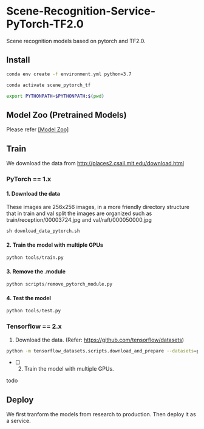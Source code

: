 # Scene-Recognition-Service-PyTorch-TF2.0

Scene recognition models based on pytorch and TF2.0.

## Install

```bash
conda env create -f environment.yml python=3.7

conda activate scene_pytorch_tf

export PYTHONPATH=$PYTHONPATH:$(pwd)
```

## Model Zoo (Pretrained Models)

Please refer [[Model Zoo]](model_zoo.md)

## Train

We download the data from http://places2.csail.mit.edu/download.html

### PyTorch == 1.x

#### 1. Download the data

These images are 256x256 images, in a more friendly directory structure that in train and val split the images are organized such as train/reception/00003724.jpg and val/raft/000050000.jpg

```python
sh download_data_pytorch.sh
```

#### 2. Train the model with multiple GPUs

```bash
python tools/train.py
```

#### 3. Remove the .module

```python
python scripts/remove_pytorch_module.py
```

#### 4. Test the model

````python
python tools/test.py
````


### Tensorflow == 2.x

1. Download the data. (Refer: https://github.com/tensorflow/datasets)

```bash
python -m tensorflow_datasets.scripts.download_and_prepare --datasets=places365_small
```

- [ ] 2. Train the model with multiple GPUs.

todo

## Deploy

We first tranform the models from research to production. Then deploy it as a service.

